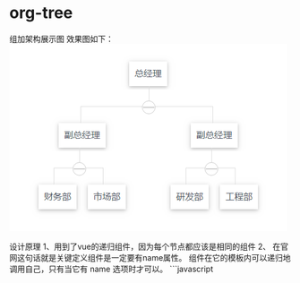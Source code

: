 # org-tree
组加架构展示图
效果图如下：
![Image text](https://raw.githubusercontent.com/krifyFan/image-folder/master/2019-04-22_165646.png)

设计原理
1、用到了vue的递归组件，因为每个节点都应该是相同的组件
2、 在官网这句话就是关键定义组件是一定要有name属性。
    组件在它的模板内可以递归地调用自己，只有当它有 name 选项时才可以。
    ```javascript
    <template>
    <div class="org-tree-container">
        <div class="org-tree-node" v-for="item in data" :key="item.id">
            <div class="org-tree-node-label">
                <slot>
                    <div class="org-tree-label-name">{{item.name}}</div>
                </slot>
            </div>
            <div class="org-tree-add" v-if="item.children"></div>
            <div class="org-tree-node-children" v-if="item.children">
                <org-tree-node :data="item.children"></org-tree-node>
            </div>
        </div>
    </div>
</template>
<script>
export default {
    name: 'orgTreeNode' //这个name一定要有
}
    ```
